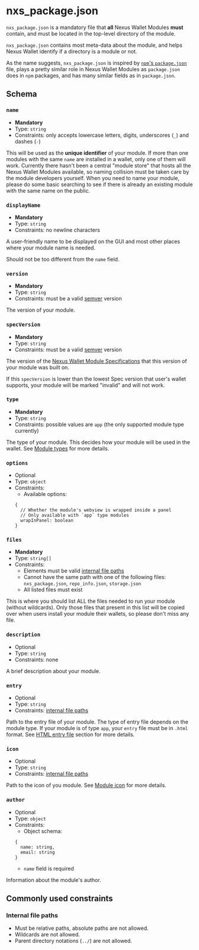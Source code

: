 # nxs_package.json

`nxs_package.json` is a mandatory file that **all** Nexus Wallet Modules **must** contain, and must be located in the top-level directory of the module.

`nxs_package.json` contains most meta-data about the module, and helps Nexus Wallet identify if a directory is a module or not.

As the name suggests, `nxs_package.json` is inspired by [`npm`'s `package.json`](https://docs.npmjs.com/files/package.json) file, plays a pretty similar role in Nexus Wallet Modules as `package.json` does in `npm` packages, and has many similar fields as in `package.json`.

## Schema

### `name`

- **Mandatory**
- Type: `string`
- Constraints: only accepts lowercase letters, digits, underscores (`_`) and dashes (`-`)

This will be used as the **unique identifier** of your module. If more than one modules with the same `name` are installed in a wallet, only one of them will work. Currently there hasn't been a central "module store" that hosts all the Nexus Wallet Modules available, so naming collision must be taken care by the module developers yourself. When you need to name your module, please do some basic searching to see if there is already an existing module with the same name on the public.

### `displayName`

- **Mandatory**
- Type: `string`
- Constraints: no newline characters

A user-friendly name to be displayed on the GUI and most other places where your module name is needed.

Should not be too different from the `name` field.

### `version`

- **Mandatory**
- Type: `string`
- Constraints: must be a valid [semver](https://semver.org/) version

The version of your module.

### `specVersion`

- **Mandatory**
- Type: `string`
- Constraints: must be a valid [semver](https://semver.org/) version

The version of the [Nexus Wallet Module Specifications](./nexus-module-specifications) that this version of your module was built on.

If this `specVersion` is lower than the lowest Spec version that user's wallet supports, your module will be marked "invalid" and will not work.

### `type`

- **Mandatory**
- Type: `string`
- Constraints: possible values are `app` (the only supported module type currently)

The type of your module. This decides how your module will be used in the wallet. See [Module types](./module-types.md) for more details.

### `options`

- Optional
- Type: `object`
- Constraints:
  - Available options:
  ```
  {
    // Whether the module's webview is wrapped inside a panel
    // Only available with `app` type modules
    wrapInPanel: boolean
  }
  ```

### `files`

- **Mandatory**
- Type: `string[]`
- Constraints:
  - Elements must be valid [internal file paths](#internal-file-paths)
  - Cannot have the same path with one of the following files: `nxs_package.json`, `repo_info.json`, `storage.json`
  - All listed files must exist

This is where you should list ALL the files needed to run your module (without wildcards). Only those files that present in this list will be copied over when users install your module their wallets, so please don't miss any file.

### `description`

- Optional
- Type: `string`
- Constraints: none

A brief description about your module.

### `entry`

- Optional
- Type: `string`
- Constraints: [internal file paths](#internal-file-paths)

Path to the entry file of your module. The type of entry file depends on the module type. If your module is of type `app`, your `entry` file must be in `.html` format. See [HTML entry file](./app-modules#html-entry-file) section for more details.

### `icon`

- Optional
- Type: `string`
- Constraints: [internal file paths](#internal-file-paths)

Path to the icon of you module. See [Module icon](./module-icon.md) for more details.

### `author`

- Optional
- Type: `object`
- Constraints:
  - Object schema:
  ```
  {
    name: string,
    email: string
  }
  ```
  - `name` field is required

Information about the module's author.

## Commonly used constraints

### Internal file paths

- Must be relative paths, absolute paths are not allowed.
- Wildcards are not allowed.
- Parent directory notations (`../`) are not allowed.
